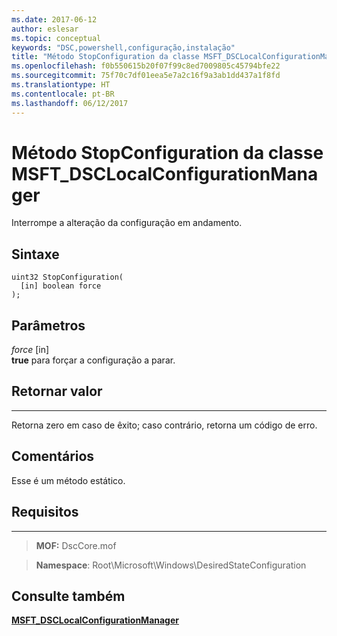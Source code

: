 ```yaml
---
ms.date: 2017-06-12
author: eslesar
ms.topic: conceptual
keywords: "DSC,powershell,configuração,instalação"
title: "Método StopConfiguration da classe MSFT_DSCLocalConfigurationManager"
ms.openlocfilehash: f0b550615b20f07f99c8ed7009805c45794bfe22
ms.sourcegitcommit: 75f70c7df01eea5e7a2c16f9a3ab1dd437a1f8fd
ms.translationtype: HT
ms.contentlocale: pt-BR
ms.lasthandoff: 06/12/2017
---
```

# <a name="stopconfiguration-method-of-the-msftdsclocalconfigurationmanager-class"></a>Método StopConfiguration da classe MSFT_DSCLocalConfigurationManager

Interrompe a alteração da configuração em andamento.

<a name="syntax"></a>Sintaxe
------

```mof
uint32 StopConfiguration(
  [in] boolean force
);
```

<a name="parameters"></a>Parâmetros
----------

*force* \[in\]  
**true** para forçar a configuração a parar.

## <a name="return-value"></a>Retornar valor
------------

Retorna zero em caso de êxito; caso contrário, retorna um código de erro.

## <a name="remarks"></a>Comentários

Esse é um método estático.

## <a name="requirements"></a>Requisitos
------------
>**MOF:** DscCore.mof

>**Namespace**: Root\Microsoft\Windows\DesiredStateConfiguration


## <a name="see-also"></a>Consulte também


[**MSFT_DSCLocalConfigurationManager**](msft-dsclocalconfigurationmanager.md)


 

 



